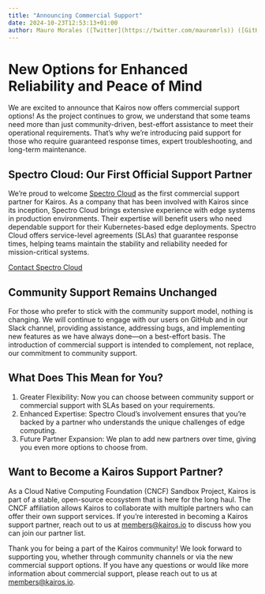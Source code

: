 ```yaml
---
title: "Announcing Commercial Support"
date: 2024-10-23T12:53:13+01:00
author: Mauro Morales ([Twitter](https://twitter.com/mauromrls)) ([GitHub](https://github.com/mauromorales))
---
```


# New Options for Enhanced Reliability and Peace of Mind

We are excited to announce that Kairos now offers commercial support options! As the project continues to grow, we understand that some teams need more than just community-driven, best-effort assistance to meet their operational requirements. That’s why we’re introducing paid support for those who require guaranteed response times, expert troubleshooting, and long-term maintenance.

## Spectro Cloud: Our First Official Support Partner

We’re proud to welcome [Spectro Cloud](https://www.spectrocloud.com/) as the first commercial support partner for Kairos. As a company that has been involved with Kairos since its inception, Spectro Cloud brings extensive experience with edge systems in production environments. Their expertise will benefit users who need dependable support for their Kubernetes-based edge deployments. Spectro Cloud offers service-level agreements (SLAs) that guarantee response times, helping teams maintain the stability and reliability needed for mission-critical systems.

<div class="buttons astro-small">
    <a id="quickstart" href="mailto:kairos@spectrocloud.com" class="astro-small plausible-event-partner=Spectro+Cloud">
        Contact Spectro Cloud
    </a>
</div>

## Community Support Remains Unchanged

For those who prefer to stick with the community support model, nothing is changing. We will continue to engage with our users on GitHub and in our Slack channel, providing assistance, addressing bugs, and implementing new features as we have always done—on a best-effort basis. The introduction of commercial support is intended to complement, not replace, our commitment to community support.

## What Does This Mean for You?

1. Greater Flexibility: Now you can choose between community support or commercial support with SLAs based on your requirements.
2. Enhanced Expertise: Spectro Cloud’s involvement ensures that you’re backed by a partner who understands the unique challenges of edge computing.
3. Future Partner Expansion: We plan to add new partners over time, giving you even more options to choose from.

## Want to Become a Kairos Support Partner?

As a Cloud Native Computing Foundation (CNCF) Sandbox Project, Kairos is part of a stable, open-source ecosystem that is here for the long haul. The CNCF affiliation allows Kairos to collaborate with multiple partners who can offer their own support services. If you’re interested in becoming a Kairos support partner, reach out to us at members@kairos.io to discuss how you can join our partner list.

Thank you for being a part of the Kairos community! We look forward to supporting you, whether through community channels or via the new commercial support options. If you have any questions or would like more information about commercial support, please reach out to us at members@kairos.io.
